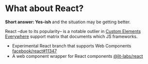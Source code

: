 # What about React?

**Short answer: Yes-ish** and the situation may be getting better.

React –due to its popularity– is a notable outlier in [Custom Elements Everywhere](https://custom-elements-everywhere.com/) support matrix that documents which JS frameworks. 

- Experimental React branch that supports Web Components [facebook/react#11347](https://github.com/facebook/react/issues/11347#issuecomment-988970952)
- A web component wrapper for React components [@lit-labs/react](https://www.npmjs.com/package/@lit-labs/react)

